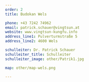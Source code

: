 ```yaml
---
order: 2
title: Budokan Wels

phone: +43 7242 74962
email: patrick.schauer@vingtsun.at
website: www.vingtsun-kungfu.info
address_line1: Pulverturmstraße 5
address_line2: 4600 Wels

schulleiter: Dr. Patrick Schauer
schulleiter_title: Schulleiter 
schulleiter_image: other/Patrik1.jpg

map: other/map-wels.png

---
```



